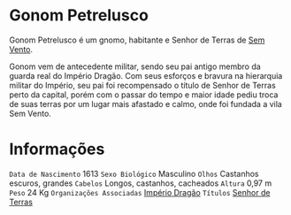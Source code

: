 <!-- TITLE: Gonom Petrelusco -->
<!-- SUBTITLE: Visão geral sobre Gonom Petrelusco -->

# Gonom Petrelusco
Gonom Petrelusco é um gnomo, habitante e Senhor de Terras de [Sem Vento](http://localhost/lugares/plano-material/drafeon/sudeste-de-drafeon/sem-vento#sem-vento).

Gonom vem de antecedente militar, sendo seu pai antigo membro da guarda real do Império Dragão. Com seus esforços e bravura na hierarquia militar do Império, seu pai foi recompensado o título de Senhor de Terras perto da capital, porém com o passar do tempo e maior idade pediu troca de suas terras por um lugar mais afastado e calmo, onde foi fundada a vila Sem Vento.

# Informações
`Data de Nascimento` 1613 
`Sexo Biológico` Masculino
`Olhos` Castanhos escuros, grandes
`Cabelos` Longos, castanhos, cacheados
`Altura` 0,97 m
`Peso` 24 Kg
`Organizações Associadas` [Império Dragão](http://localhost/faccoes/nacoes/imperio-dragao#imperio-dragao)
`Títulos` [Senhor de Terras](http://localhost/rankings-e-titulos/senhor-de-terras#senhor-de-terras)

